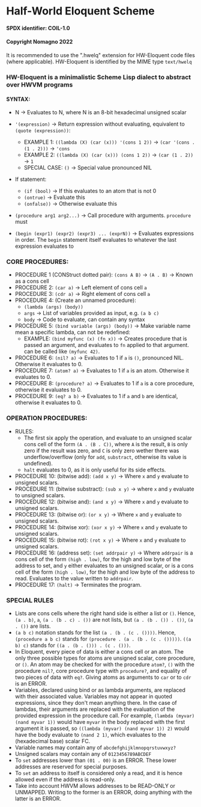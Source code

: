 # Half-World Eloquent Scheme
#### SPDX identifier: COIL-1.0
#### Copyright Nomagno 2022

It is recommended to use the ".hwelq" extension for HW-Eloquent code files (where applicable).
HW-Eloquent is identified by the MIME type `text/hwelq`

### HW-Eloquent is a minimalistic Scheme Lisp dialect to abstract over HWVM programs

#### SYNTAX:
- N -> Evaluates to N, where N is an 8-bit hexadecimal unsigned scalar
- `'(expression)` -> Return expression without evaluating, equivalent to `(quote (expression))`:
  * EXAMPLE 1: `((lambda (X) (car (x))) '(cons 1 2))` -> `(car '(cons . (1 . 2)))` -> `'cons`
  * EXAMPLE 2: `((lambda (X) (car (x))) (cons 1 2))` -> `(car (1 . 2))` -> `1`
  * SPECIAL CASE: `()` -> Special value pronounced NIL
- If statement:
  * `(if (bool)` -> If this evaluates to an atom that is not 0
  * `(ontrue)`  -> Evaluate this
  * `(onfalse))` -> Otherwise evaluate this

- `(procedure arg1 arg2...)` -> Call procedure with arguments. `procedure` must
- `(begin (expr1) (expr2) (expr3) ... (exprN))` -> Evaluates expressions in order. The `begin` statement
                                                   itself evaluates to whatever the last expression evaluates to

### CORE PROCEDURES:

- PROCEDURE 1 (CONStruct dotted pair): `(cons A B)` -> `(A . B)` -> Known as a cons cell
- PROCEDURE 2: `(car a)`    -> Left element of cons cell `a`
- PROCEDURE 3: `(cdr a)`    -> Right element of cons cell `a`
- PROCEDURE 4: (Create an unnamed procedure):
  * `(lambda (args) (body))`
  * `args` -> List of variables provided as input, e.g. `(a b c)`
  * `body` -> Code to evaluate, can contain any syntax
- PROCEDURE 5: `(bind variable (args) (body))` -> Make variable name mean a specific lambda, can not be redefined:
  * EXAMPLE: `(bind myfunc (x) (fn x))` -> Creates procedure that is passed an argument,
  and evaluates to `fn` applied to that argument. can be called like `(myfunc 42)`.
- PROCEDURE 6: `(nil? a)` -> Evaluates to 1 if `a` is `()`, pronounced NIL. Otherwise it evaluates to 0.
- PROCEDURE 7: `(atom? a)` -> Evaluates to 1 if `a` is an atom. Otherwise it evaluates to 0.
- PROCEDURE 8: `(procedure? a)` -> Evaluates to 1 if `a` is a core procedure, otherwise it evaluates to 0.
- PROCEDURE 9: `(eq? a b)` -> Evaluates to 1 if `a` and `b` are identical, otherwise it evaluates to 0.

### OPERATION PROCEDURES:
- RULES:
  * The first six apply the operation, and evaluate to an unsigned scalar cons cell of the form `(A . (B . C))`, where `A` is the result, `B` is only zero
  if the result was zero,  and `C` is only zero wether there was underflow/overflow (only for `add`, `substract`, otherwise its value is undefined).
  * `halt` evaluates to 0, as it is only useful for its side effects.
- PROCEDURE 10: (bitwise add): `(add x y)` -> Where `x` and `y` evaluate to unsigned scalars.
- PROCEDURE 11: (bitwise substract): `(sub x y)` -> where `x` and `y` evaluate to unsigned scalars.
- PROCEDURE 12: (bitwise and): `(and x y)` -> Where `x` and `y` evaluate to unsigned scalars.
- PROCEDURE 13: (bitwise or): `(or x y)` -> Where `x` and `y` evaluate to unsigned scalars.
- PROCEDURE 14: (bitwise xor): `(xor x y)` -> Where `x` and `y` evaluate to unsigned scalars.
- PROCEDURE 15: (bitwise rot): `(rot x y)` -> Where `x` and `y` evaluate to unsigned scalars.
- PROCEDURE 16: (address set): `(set addrpair y)` -> Where `addrpair` is a cons cell of the form `(high . low)`,
  for the high and low byte of the address to set, and `y` either evaluates to an unsigned scalar, or is a cons cell of the form `(high . low)`,
  for the high and low byte of the address to read. Evaluates to the value written to `addrpair`.
- PROCEDURE 17: `(halt)` -> Terminates the program.

### SPECIAL RULES
- Lists are cons cells where the right hand side is either a list or `()`.
  Hence, `(a . b)`, `a`, `(a . (b . c) . ())` are not lists, but `(a . (b . ()) . ())`, `(a . ())` are lists.
- `(a b c)` notation stands for the list `(a . (b . (c . ())))`. Hence, `(procedure a b c)` stands for `(procedure . (a . (b . (c . ()))))`. `((a b) c)` stands for `((a . (b . ())) . (c . ()))`.
- In Eloquent, every piece of data is either a cons cell or an atom. The only three possible types for atoms are unsigned scalar, core procedure, or `()`. An atom may be checked for with the procedure `atom?`, `()` with the procedure `nil?`, core procedure type with `procedure?`, and equality of two pieces of data with `eq?`. Giving atoms as arguments to `car` or to `cdr` is an ERROR.
- Variables, declared using bind or as lambda arguments, are replaced with their associated value. Variables may not appear in quoted expressions, since they don't mean anything there.
  In the case of lambdas, their arguments are replaced with the evaluation of the provided expression in the procedure call.
  For example, `(lambda (myvar) (nand myvar 1))` would have `myvar` in the body replaced with the first argument it is passed,
  so `((lambda (myvar) (nand myvar 1)) 2)` would have the body evaluate to `(nand 2 1)`, which evaluates to the (hexadecimal base) scalar FC.
- Variable names may contain any of `abcdefghijklmnopqrstuvwxyz?`
- Unsigned scalars may contain any of `0123456789ABCDEF`
- To `set` addresses lower than `(01 . 00)` is an ERROR. These lower addresses are reserved for special purposes.
- To `set` an address to itself is considered only a read, and it is hence allowed even if the address is read-only.
- Take into account HWVM allows addresses to be READ-ONLY or UNMAPPED. Writing to the former is an ERROR, doing anything with the latter is an ERROR.
